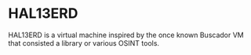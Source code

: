 # HAL13ERD
HAL13ERD is a virtual machine inspired by the once known Buscador VM that consisted a library or various OSINT tools. 
